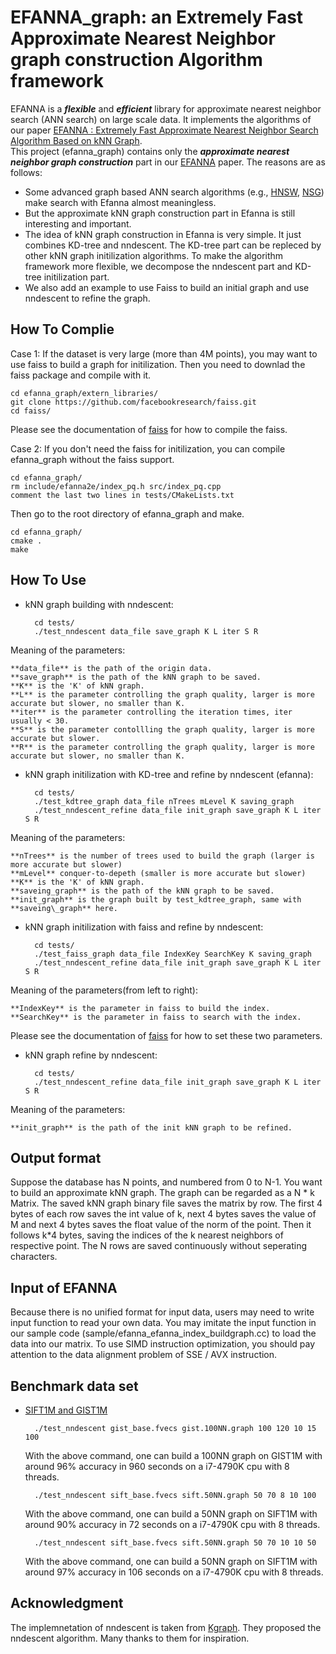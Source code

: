 EFANNA\_graph: an Extremely Fast Approximate Nearest Neighbor graph construction Algorithm framework 
============
EFANNA is a ***flexible*** and ***efficient*** library for approximate nearest neighbor search (ANN search) on large scale data. It implements the algorithms of our paper [EFANNA : Extremely Fast Approximate Nearest Neighbor Search Algorithm Based on kNN Graph](http://arxiv.org/abs/1609.07228).    
This project (efanna_graph) contains only the ***approximate nearest neighbor graph construction*** part in our [EFANNA](http://arxiv.org/abs/1609.07228) paper. 
The reasons are as follows:
* Some advanced graph based ANN search algorithms (e.g., [HNSW](https://github.com/searchivarius/nmslib), [NSG](https://github.com/ZJULearning/nsg)) make search with Efanna almost meaningless.
* But the approximate kNN graph construction part in Efanna is still interesting and important.
* The idea of kNN graph construction in Efanna is very simple. It just combines KD-tree and nndescent. The KD-tree part can be repleced by other kNN graph initilization algorithms. To make the algorithm framework more flexible, we decompose the nndescent part and KD-tree initilization part.
* We also add an example to use Faiss to build an initial graph and use nndescent to refine the graph.


How To Complie    
-------
Case 1: If the dataset is very large (more than 4M points), you may want to use faiss to build a graph for initilization. Then you need to downlad the faiss package and compile with it. 

    cd efanna_graph/extern_libraries/
    git clone https://github.com/facebookresearch/faiss.git
    cd faiss/

  Please see the documentation of [faiss](https://github.com/facebookresearch/faiss) for how to compile the faiss.


Case 2: If you don't need the faiss for initilization, you can compile efanna_graph without the faiss support.

    cd efanna_graph/
    rm include/efanna2e/index_pq.h src/index_pq.cpp
    comment the last two lines in tests/CMakeLists.txt

Then go to the root directory of efanna_graph and make.    

	cd efanna_graph/
	cmake .
    make

How To Use    
------

* kNN graph building with nndescent:    

		cd tests/   
		./test_nndescent data_file save_graph K L iter S R

 Meaning of the parameters:    

    **data_file** is the path of the origin data.
    **save_graph** is the path of the kNN graph to be saved.
    **K** is the 'K' of kNN graph.
    **L** is the parameter controlling the graph quality, larger is more accurate but slower, no smaller than K.
    **iter** is the parameter controlling the iteration times, iter usually < 30.
    **S** is the parameter contollling the graph quality, larger is more accurate but slower.
    **R** is the parameter controlling the graph quality, larger is more accurate but slower, no smaller than K.


* kNN graph initilization with KD-tree and refine by nndescent (efanna):    

		cd tests/   
        ./test_kdtree_graph data_file nTrees mLevel K saving_graph
        ./test_nndescent_refine data_file init_graph save_graph K L iter S R

 Meaning of the parameters:    

    **nTrees** is the number of trees used to build the graph (larger is more accurate but slower)
    **mLevel** conquer-to-depeth (smaller is more accurate but slower) 
    **K** is the 'K' of kNN graph.
    **saveing_graph** is the path of the kNN graph to be saved.
    **init_graph** is the graph built by test_kdtree_graph, same with **saveing\_graph** here.

	
* kNN graph initilization with faiss and refine by nndescent:    

		cd tests/   
        ./test_faiss_graph data_file IndexKey SearchKey K saving_graph
        ./test_nndescent_refine data_file init_graph save_graph K L iter S R

 Meaning of the parameters(from left to right):    

    **IndexKey** is the parameter in faiss to build the index.
    **SearchKey** is the parameter in faiss to search with the index.

   Please see the documentation of [faiss](https://github.com/facebookresearch/faiss) for how to set these two parameters.


* kNN graph refine by nndescent:    

		cd tests/   
		./test_nndescent_refine data_file init_graph save_graph K L iter S R

 Meaning of the parameters:    

    **init_graph** is the path of the init kNN graph to be refined.


Output format
------
Suppose the database has N points, and numbered from 0 to N-1. You want to build an approximate kNN graph. The graph can be regarded as a N * k Matrix. The saved kNN graph binary file saves the matrix by row. The first 4 bytes of each row saves the int value of k, next 4 bytes saves the value of M and next 4 bytes saves the float value of the norm of the point. Then it follows k*4 bytes, saving the indices of the k nearest neighbors of respective point. The N rows are saved continuously without seperating characters.   

Input of EFANNA
------
Because there is no unified format for input data, users may need to write input function to read your own data. You may imitate the input function in our sample code (sample/efanna\_efanna\_index\_buildgraph.cc) to load the data into our matrix.
To use SIMD instruction optimization, you should pay attention to the data alignment problem of SSE / AVX instruction.  

Benchmark data set
------
* [SIFT1M and GIST1M](http://corpus-texmex.irisa.fr/)

        ./test_nndescent gist_base.fvecs gist.100NN.graph 100 120 10 15 100

    With the above command, one can build a 100NN graph on GIST1M with around 96% accuracy in 960 seconds on a i7-4790K cpu with 8 threads.

        ./test_nndescent sift_base.fvecs sift.50NN.graph 50 70 8 10 100

    With the above command, one can build a 50NN graph on SIFT1M with around 90% accuracy in 72 seconds on a i7-4790K cpu with 8 threads.

        ./test_nndescent sift_base.fvecs sift.50NN.graph 50 70 10 10 50

    With the above command, one can build a 50NN graph on SIFT1M with around 97% accuracy in 106 seconds on a i7-4790K cpu with 8 threads.

Acknowledgment
------
The implemnetation of nndescent is taken from [Kgraph](http://www.kgraph.org). They proposed the nndescent algorithm. Many thanks to them for inspiration.

